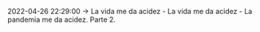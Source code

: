 2022-04-26 22:29:00 -> La vida me da acidez - La vida me da acidez - La pandemia me da acidez. Parte 2.
